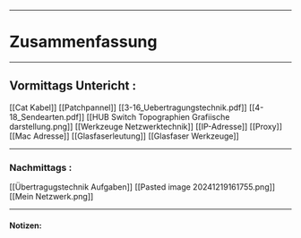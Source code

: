 

___

# Zusammenfassung








----

## Vormittags Untericht : 
[[Cat Kabel]]
[[Patchpannel]]
[[3-16_Uebertragungstechnik.pdf]]
[[4-18_Sendearten.pdf]]
[[HUB Switch Topographien Grafiische darstellung.png]]
[[Werkzeuge Netzwerktechnik]]
[[IP-Adresse]]
[[Proxy]]
[[Mac Adresse]]
[[Glasfaserleutung]]
[[Glasfaser Werkzeuge]]











----

### Nachmittags :

[[Übertragugstechnik Aufgaben]]
[[Pasted image 20241219161755.png]]
[[Mein Netzwerk.png]]








___

#### Notizen: 
